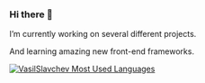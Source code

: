 <!--
**VasilSlavchev/vasilslavchev** is a ✨ _special_ ✨ repository because its `README.md` (this file) appears on your GitHub profile.
Here are some ideas to get you started:
- 🔭 I’m currently working on ...
- 🌱 I’m currently learning ...
- 👯 I’m looking to collaborate on ...
- 🤔 I’m looking for help with ...
- 💬 Ask me about ...
- 📫 How to reach me: ...
- 😄 Pronouns: ...
- ⚡ Fun fact: ...
-->
### Hi there 👋

<div class="position-relative">
    <div class="Box mt-4">
        <div class="Box-body p-4">
            <article class="markdown-body entry-content container-lg f5" itemprop="text">
                <div class="pinned-item-list-item-content">
                    <p class="pinned-item-desc color-text-secondary text-small d-block mt-2 mb-3">
                        I’m currently working on several different projects.
                    </p>
                    <!-- 
                    <p class="mb-0 f6 color-text-secondary">
                        <a href="https://VasilSlavchev.info" class="pinned-item-meta Link--muted">
                            <img src="https://github-readme-stats.vercel.app/api?username=VasilSlavchev&show_icons=true" 
                                 alt="VasilSlavchev GitHub Stats" align="right" style="width: 50%;">
                        </a>
                    </p>
                    -->
                </div>
                <div class="pinned-item-list-item-content">
                    <p class="pinned-item-desc color-text-secondary text-small d-block mt-2 mb-3">
                        And learning amazing new front-end frameworks.
                    </p>
                    <p class="mb-0 f6 color-text-secondary">
                        <a href="https://VasilSlavchev.info" class="pinned-item-meta Link--muted">
                            <img src="https://github-readme-stats.vercel.app/api/top-langs/?username=VasilSlavchev&layout=compact" alt="VasilSlavchev Most Used Languages">
                        </a>
                    </p> 
                </div>
                <!-- 
                <div class="d-flex flex-justify-between">
                    <div class="text-mono text-small mb-3 text-bold flex-auto min-width-0">
                        <a href="https://VasilSlavchev.info" class="pinned-item-meta Link--muted">
                            <img src="https://github-readme-stats.vercel.app/api/wakatime?username=VasilSlavchev" 
                                 alt="VasilSlavchev Wakatime Stats" align="right" style="width: 50%;">
                        </a>
                    </div>
                </div>
                 -->
            </article>
        </div>
    </div>
</div>
